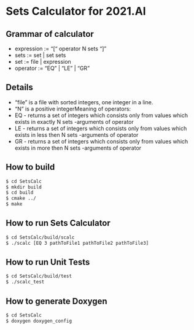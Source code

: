 # Sets Calculator for 2021.AI

## Grammar of calculator

- expression := “[“ operator N sets “]”
- sets := set | set sets
- set := file | expression
- operator := “EQ” | “LE” | “GR”

## Details

- “file” is a file with sorted integers, one integer in a line.
- “N” is a positive integerMeaning of operators:
- EQ - returns a set of integers which consists only from values which exists in exactly N sets -arguments of operator
- LE - returns a set of integers which consists only from values which exists in less then N sets -arguments of operator
- GR - returns a set of integers which consists only from values which exists in more then N sets -arguments of operator

## How to build

```sh
$ cd SetsCalc
$ mkdir build
$ cd build
$ cmake ../
$ make
```

## How to run Sets Calculator

```sh
$ cd SetsCalc/build/scalc
$ ./scalc [EQ 3 pathToFile1 pathToFile2 pathToFile3]
```

## How to run Unit Tests

```sh
$ cd SetsCalc/build/test
$ ./scalc_test
```

## How to generate Doxygen

```sh
$ cd SetsCalc
$ doxygen doxygen_config
```